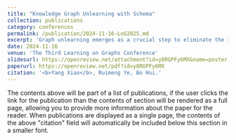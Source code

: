 ```yaml
---
title: "Knowledge Graph Unlearning with Schema"
collection: publications
category: conferences
permalink: /publication/2024-11-16-LoG2025.md
excerpt: 'Graph unlearning emerges as a crucial step to eliminate the impact of deleted elements from a trained model. However, unlearning on the knowledge graph (KG) has not yet been extensively studied. We remark that KG unlearning is non-trivial because KG is distinctive from general graphs. In this paper, we first propose a new unlearning method based on schema for KG. Specifically, we update the representation of the deleted element’s neighborhood with an unlearning object that regulates the affinity between the affected neighborhood and the instances within the same schema. Second, we raise a new task: schema unlearning. Given a schema graph to be deleted, we remove all instances matching the pattern and make the trained model forget the removed instances. Last, we evaluate the proposed unlearning method on various KG embedding models with benchmark datasets. Our codes are available at https://github.com/NKUShaw/KGUnlearningBySchema.'
date: 2024-11-16
venue: 'The Third Learning on Graphs Conference'
slidesurl: https://openreview.net/attachment?id=y8RGPFy6MX&name=poster
paperurl: https://openreview.net/pdf?id=y8RGPFy6MX
citation: '<b>Yang Xiao</b>, Ruimeng Ye, Bo Hui.'
---
```


The contents above will be part of a list of publications, if the user clicks the link for the publication than the contents of section will be rendered as a full page, allowing you to provide more information about the paper for the reader. When publications are displayed as a single page, the contents of the above "citation" field will automatically be included below this section in a smaller font.